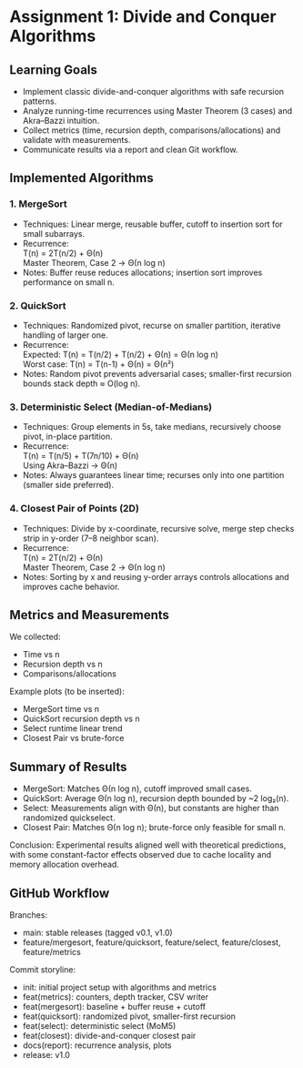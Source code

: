 # Assignment 1: Divide and Conquer Algorithms

## Learning Goals
- Implement classic divide-and-conquer algorithms with safe recursion patterns.
- Analyze running-time recurrences using Master Theorem (3 cases) and Akra–Bazzi intuition.
- Collect metrics (time, recursion depth, comparisons/allocations) and validate with measurements.
- Communicate results via a report and clean Git workflow.



## Implemented Algorithms

### 1. MergeSort
- Techniques: Linear merge, reusable buffer, cutoff to insertion sort for small subarrays.
- Recurrence:  
  T(n) = 2T(n/2) + Θ(n)  
  Master Theorem, Case 2 → Θ(n log n)
- Notes: Buffer reuse reduces allocations; insertion sort improves performance on small n.

### 2. QuickSort
- Techniques: Randomized pivot, recurse on smaller partition, iterative handling of larger one.
- Recurrence:  
  Expected: T(n) = T(n/2) + T(n/2) + Θ(n) = Θ(n log n)  
  Worst case: T(n) = T(n-1) + Θ(n) = Θ(n²)
- Notes: Random pivot prevents adversarial cases; smaller-first recursion bounds stack depth ≈ O(log n).

### 3. Deterministic Select (Median-of-Medians)
- Techniques: Group elements in 5s, take medians, recursively choose pivot, in-place partition.
- Recurrence:  
  T(n) = T(n/5) + T(7n/10) + Θ(n)  
  Using Akra–Bazzi → Θ(n)
- Notes: Always guarantees linear time; recurses only into one partition (smaller side preferred).

### 4. Closest Pair of Points (2D)
- Techniques: Divide by x-coordinate, recursive solve, merge step checks strip in y-order (7–8 neighbor scan).
- Recurrence:  
  T(n) = 2T(n/2) + Θ(n)  
  Master Theorem, Case 2 → Θ(n log n)
- Notes: Sorting by x and reusing y-order arrays controls allocations and improves cache behavior.



## Metrics and Measurements

We collected:
- Time vs n
- Recursion depth vs n
- Comparisons/allocations

Example plots (to be inserted):
- MergeSort time vs n
- QuickSort recursion depth vs n
- Select runtime linear trend
- Closest Pair vs brute-force



## Summary of Results

- MergeSort: Matches Θ(n log n), cutoff improved small cases.
- QuickSort: Average Θ(n log n), recursion depth bounded by ~2 log₂(n).
- Select: Measurements align with Θ(n), but constants are higher than randomized quickselect.
- Closest Pair: Matches Θ(n log n); brute-force only feasible for small n.

Conclusion: Experimental results aligned well with theoretical predictions, with some constant-factor effects observed due to cache locality and memory allocation overhead.



## GitHub Workflow

Branches:
- main: stable releases (tagged v0.1, v1.0)
- feature/mergesort, feature/quicksort, feature/select, feature/closest, feature/metrics

Commit storyline:
- init: initial project setup with algorithms and metrics
- feat(metrics): counters, depth tracker, CSV writer
- feat(mergesort): baseline + buffer reuse + cutoff
- feat(quicksort): randomized pivot, smaller-first recursion
- feat(select): deterministic select (MoM5)
- feat(closest): divide-and-conquer closest pair
- docs(report): recurrence analysis, plots
- release: v1.0
